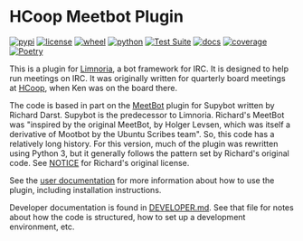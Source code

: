 # HCoop Meetbot Plugin

[![pypi](https://img.shields.io/pypi/v/hcoop-meetbot.svg)](https://pypi.org/project/hcoop-meetbot/)
[![license](https://img.shields.io/pypi/l/hcoop-meetbot.svg)](https://github.com/pronovic/hcoop-meetbot/blob/master/LICENSE)
[![wheel](https://img.shields.io/pypi/wheel/hcoop-meetbot.svg)](https://pypi.org/project/hcoop-meetbot/)
[![python](https://img.shields.io/pypi/pyversions/hcoop-meetbot.svg)](https://pypi.org/project/hcoop-meetbot/)
[![Test Suite](https://github.com/pronovic/hcoop-meetbot/workflows/Test%20Suite/badge.svg)](https://github.com/pronovic/hcoop-meetbot/actions?query=workflow%3A%22Test+Suite%22)
[![docs](https://readthedocs.org/projects/hcoop-meetbot/badge/?version=stable&style=flat)](https://hcoop-meetbot.readthedocs.io/en/stable/)
[![coverage](https://coveralls.io/repos/github/pronovic/hcoop-meetbot/badge.svg?branch=master)](https://coveralls.io/github/pronovic/hcoop-meetbot?branch=master)
[![Poetry](https://img.shields.io/endpoint?url=https://python-poetry.org/badge/v0.json)](https://python-poetry.org/)

This is a plugin for [Limnoria](https://github.com/ProgVal/Limnoria), a bot framework for IRC.  It is designed to help run meetings on IRC.  It was originally written for quarterly board meetings at [HCoop](https://hcoop.net), when Ken was on the board there.

The code is based in part on the [MeetBot](https://github.com/rkdarst/MeetBot/) plugin for Supybot written by Richard Darst. Supybot is the predecessor to Limnoria.  Richard's MeetBot was "inspired by the original MeetBot, by Holger Levsen, which was itself a derivative of Mootbot by the Ubuntu Scribes team".  So, this code has a relatively long history.  For this version, much of the plugin was rewritten using Python 3, but it generally follows the pattern set by Richard's original code.  See [NOTICE](NOTICE) for Richard's original license.

See the [user documentation](https://hcoop-meetbot.readthedocs.io/en/stable/) for more information about how to use the plugin, including installation instructions.

Developer documentation is found in [DEVELOPER.md](DEVELOPER.md).  See that file for notes about how the code is structured, how to set up a development environment, etc.
